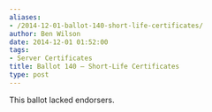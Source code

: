 ```yaml
---
aliases:
- /2014-12-01-ballot-140-short-life-certificates/
author: Ben Wilson
date: 2014-12-01 01:52:00
tags:
- Server Certificates
title: Ballot 140 – Short-Life Certificates
type: post
---
```


This ballot lacked endorsers.